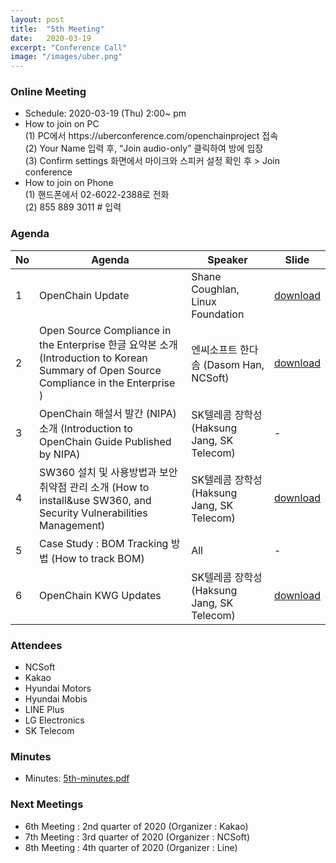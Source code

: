 ```yaml
---
layout: post
title:  "5th Meeting"
date:   2020-03-19
excerpt: "Conference Call"
image: "/images/uber.png"
---
```


<h3>Online Meeting</h3>
<ul>
    <li>Schedule: 2020-03-19 (Thu) 2:00~ pm</li>
    <li>How to join on PC<br>
    (1) PC에서 https://uberconference.com/openchainproject 접속<br>
    (2) Your Name 입력 후, “Join audio-only” 클릭하여 방에 입장 <br>
    (3) Confirm settings 화면에서 마이크와 스피커 설정 확인 후 >  Join conference</li>
    <li>How to join on Phone<br>
    (1) 핸드폰에서 02-6022-2388로 전화<br>
    (2) 855 889 3011 # 입력</li>
</ul>

<h3>Agenda</h3>
<div class="table-wrapper">
    <table>
        <thead>
            <tr>
                <th>No</th>
                <th>Agenda</th>
                <th>Speaker</th>
                <th>Slide</th>
            </tr>
        </thead>
        <tbody>
            <tr>
                <td>1</td>
                <td>OpenChain Update</td>
                <td>Shane Coughlan, Linux Foundation</td>
                <td><a href="{{ "/assets/pdf/2020-03-19/OpenChain_Korea_Meeting_5_March_2020.pptx"  | absolute_url }}" download>download</a></td>
            </tr>
            <tr>
                <td>2</td>
                <td>Open Source Compliance in the Enterprise 한글 요약본 소개 (Introduction to Korean Summary of Open Source Compliance in the Enterprise )</td>
                <td>엔씨소프트 한다솜 (Dasom Han, NCSoft)</td>
                <td><a href="{{ "/assets/pdf/2020-03-19/OSC-Enterprise-ko_Openchain KWG_20200317_FN.pdf"  | absolute_url }}" download>download</a></td>
            </tr>
            <tr>
                <td>3</td>
                <td>OpenChain 해설서 발간 (NIPA) 소개 (Introduction to OpenChain Guide Published by NIPA)</td>
                <td>SK텔레콤 장학성 (Haksung Jang, SK Telecom)</td>
                <td>-</td>
            </tr>
            <tr>
                <td>4</td>
                <td>SW360 설치 및 사용방법과 보안취약점 관리 소개 (How to install&use SW360, and Security Vulnerabilities Management)</td>
                <td>SK텔레콤 장학성 (Haksung Jang, SK Telecom)</td>
                <td><a href="{{ "/assets/pdf/2020-03-19/OpenChainKWG-5th-SW360.pdf"  | absolute_url }}" download>download</a></td>
            </tr>
            <tr>
                <td>5</td>
                <td>Case Study : BOM Tracking 방법 (How to track BOM)</td>
                <td>All</td>
                <td>-</td>
            </tr>
            <tr>
                <td>6</td>
                <td>OpenChain KWG Updates</td>
                <td>SK텔레콤 장학성 (Haksung Jang, SK Telecom)</td>
                <td><a href="{{ "/assets/pdf/2020-03-19/OpenChainKWG-5th-Updates.pdf"  | absolute_url }}" download>download</a></td>
            </tr>
        </tbody>
    </table>    
</div>


<h3>Attendees</h3>
<ul>
    <li>NCSoft</li>
    <li>Kakao</li>
    <li>Hyundai Motors</li>
    <li>Hyundai Mobis</li>
    <li>LINE Plus</li>
    <li>LG Electronics</li>
    <li>SK Telecom</li>
</ul>


<h3>Minutes</h3>
<ul>
  <li>Minutes: <a href="{{ "/assets/pdf/2020-03-19/5th-minutes.pdf"  | absolute_url }}" download>5th-minutes.pdf</a> </li>
</ul>

<h3>Next Meetings</h3>
<ul>
    <li>6th Meeting : 2nd quarter of 2020 (Organizer : Kakao)</li>
    <li>7th Meeting : 3rd quarter of 2020 (Organizer : NCSoft)</li>
    <li>8th Meeting : 4th quarter of 2020 (Organizer : Line)</li>
</ul>
